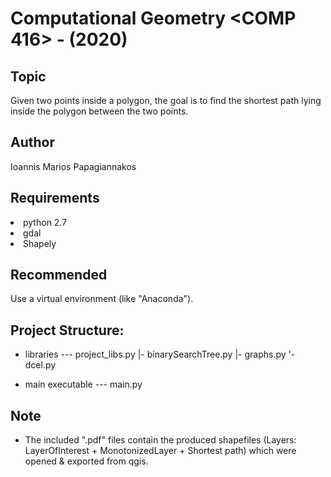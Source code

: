 #   Computational Geometry <COMP 416> - (2020)
   
## Topic
Given two points inside a polygon, the goal is to find 
the shortest path lying inside the polygon between the 
two points.
    
## Author
Ioannis Marios Papagiannakos

## Requirements
<li> python 2.7 </li>
<li> gdal </li>
<li> Shapely </li>

## Recommended 
Use a virtual environment (like "Anaconda").

## Project Structure:

- libraries       --- project_libs.py
                   |- binarySearchTree.py
                   |- graphs.py 
                   '- dcel.py

- main executable --- main.py

## Note
* The included ".pdf" files contain the produced shapefiles
  (Layers: LayerOfInterest + MonotonizedLayer + Shortest path) 
  which were opened & exported from qgis. 

